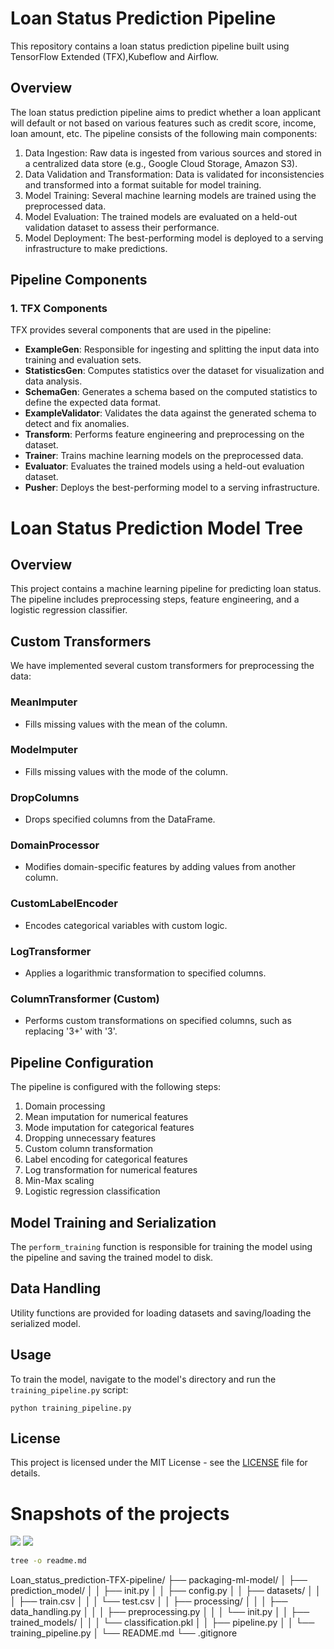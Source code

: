 # Loan Status Prediction Pipeline

This repository contains a loan status prediction pipeline built using TensorFlow Extended (TFX),Kubeflow and Airflow.

## Overview

The loan status prediction pipeline aims to predict whether a loan applicant will default or not based on various features such as credit score, income, loan amount, etc. The pipeline consists of the following main components:

1. Data Ingestion: Raw data is ingested from various sources and stored in a centralized data store (e.g., Google Cloud Storage, Amazon S3).
2. Data Validation and Transformation: Data is validated for inconsistencies and transformed into a format suitable for model training.
3. Model Training: Several machine learning models are trained using the preprocessed data.
4. Model Evaluation: The trained models are evaluated on a held-out validation dataset to assess their performance.
5. Model Deployment: The best-performing model is deployed to a serving infrastructure to make predictions.

## Pipeline Components

### 1. TFX Components

TFX provides several components that are used in the pipeline:

- **ExampleGen**: Responsible for ingesting and splitting the input data into training and evaluation sets.
- **StatisticsGen**: Computes statistics over the dataset for visualization and data analysis.
- **SchemaGen**: Generates a schema based on the computed statistics to define the expected data format.
- **ExampleValidator**: Validates the data against the generated schema to detect and fix anomalies.
- **Transform**: Performs feature engineering and preprocessing on the dataset.
- **Trainer**: Trains machine learning models on the preprocessed data.
- **Evaluator**: Evaluates the trained models using a held-out evaluation dataset.
- **Pusher**: Deploys the best-performing model to a serving infrastructure.

# Loan Status Prediction Model Tree


## Overview
This project contains a machine learning pipeline for predicting loan status. The pipeline includes preprocessing steps, feature engineering, and a logistic regression classifier.

## Custom Transformers
We have implemented several custom transformers for preprocessing the data:

### MeanImputer
- Fills missing values with the mean of the column.

### ModeImputer
- Fills missing values with the mode of the column.

### DropColumns
- Drops specified columns from the DataFrame.

### DomainProcessor
- Modifies domain-specific features by adding values from another column.

### CustomLabelEncoder
- Encodes categorical variables with custom logic.

### LogTransformer
- Applies a logarithmic transformation to specified columns.

### ColumnTransformer (Custom)
- Performs custom transformations on specified columns, such as replacing '3+' with '3'.

## Pipeline Configuration
The pipeline is configured with the following steps:
1. Domain processing
2. Mean imputation for numerical features
3. Mode imputation for categorical features
4. Dropping unnecessary features
5. Custom column transformation
6. Label encoding for categorical features
7. Log transformation for numerical features
8. Min-Max scaling
9. Logistic regression classification

## Model Training and Serialization
The `perform_training` function is responsible for training the model using the pipeline and saving the trained model to disk.

## Data Handling
Utility functions are provided for loading datasets and saving/loading the serialized model.

## Usage
To train the model, navigate to the model's directory and run the `training_pipeline.py` script:

```shell
python training_pipeline.py
```
## License

This project is licensed under the MIT License - see the [LICENSE](LICENSE) file for details.

# Snapshots of the projects
<img src=https://raw.githubusercontent.com/IAMPathak2702/Loan_status_prediction-TFX-pipeline/main/images/history_model.png>
<img src=https://raw.githubusercontent.com/IAMPathak2702/Loan_status_prediction-TFX-pipeline/main/images/model%20png.png>

```bash
tree -o readme.md
```
Loan_status_prediction-TFX-pipeline/ ├── packaging-ml-model/ │ ├── prediction_model/ │ │ ├── init.py │ │ ├── config.py │ │ ├── datasets/ │ │ │ ├── train.csv │ │ │ └── test.csv │ │ ├── processing/ │ │ │ ├── data_handling.py │ │ │ ├── preprocessing.py │ │ │ └── init.py │ │ ├── trained_models/ │ │ │ └── classification.pkl │ │ ├── pipeline.py │ │ └── training_pipeline.py │ └── README.md └── .gitignore
